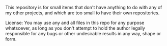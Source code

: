 This repository is for small items that don't have anything to do with any of my other projects,
and which are too small to have their own repositories.

License: You may use any and all files in this repo for any purpose whatsoever, as long as you don't
attempt to hold the author legally responsible for any bugs or other undesirable results in any way,
shape or form.

